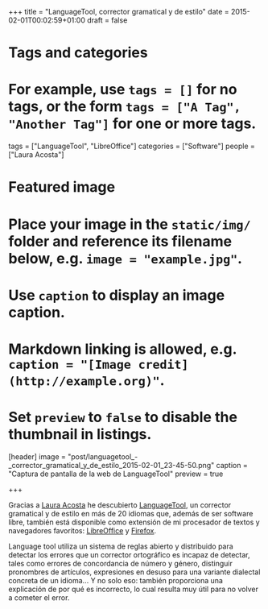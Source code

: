 +++
title = "LanguageTool, corrector gramatical y de estilo"
date = 2015-02-01T00:02:59+01:00
draft = false

# Tags and categories
# For example, use `tags = []` for no tags, or the form `tags = ["A Tag", "Another Tag"]` for one or more tags.
tags = ["LanguageTool", "LibreOffice"]
categories = ["Software"]
people = ["Laura Acosta"]

# Featured image
# Place your image in the `static/img/` folder and reference its filename below, e.g. `image = "example.jpg"`.
# Use `caption` to display an image caption.
#   Markdown linking is allowed, e.g. `caption = "[Image credit](http://example.org)"`.
# Set `preview` to `false` to disable the thumbnail in listings.
[header]
image = "post/languagetool_-_corrector_gramatical_y_de_estilo_2015-02-01_23-45-50.png"
caption = "Captura de pantalla de la web de LanguageTool"
preview = true

+++

Gracias a <a href="http://lauraacosta.es" class="ext" target="_blank">Laura Acosta</a> he descubierto <a href="http://languagetool.org/" class="ext" target="_blank">LanguageTool</a>, un corrector gramatical y de estilo en más de 20 idiomas que, además de ser software libre, también está disponible como extensión de mi procesador de textos y navegadores favoritos: <a href="https://libreoffice.org" class="ext" target="_blank">LibreOffice</a> y <a href="https://www.mozilla.org/es-ES/firefox/desktop/" class="ext" target="_blank">Firefox</a>.</p>
<p>Language tool utiliza un sistema de reglas abierto y distribuido para detectar los errores que un corrector ortográfico es incapaz de detectar, tales como errores de concordancia de número y género, distinguir pronombres de artículos, expresiones en desuso para una variante dialectal concreta de un idioma... Y no solo eso: también proporciona una explicación de por qué es incorrecto, lo cual resulta muy útil para no volver a cometer el error.</p>
